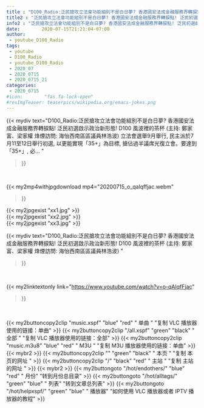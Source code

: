 ```yaml
---
title : "D100_Radio:泛民搶攻立法會功能組別不是白日夢? 香港國安法成金融服務界轉捩點! 泛民初選啟示政治新形態!  D100 風波裡的茶杯 (主持: 鄭家富、梁家權 烽煙訪問: 海怡西南區區議員林浩波) "
title2 : "泛民搶攻立法會功能組別不是白日夢? 香港國安法成金融服務界轉捩點! 泛民初選啟示政治新形態!  D100 風波裡的茶杯 (主持: 鄭家富、梁家權 烽煙訪問: 海怡西南區區議員林浩波) "
info2 : "泛民搶攻立法會功能組別不是白日夢? 香港國安法成金融服務界轉捩點! 泛民初選啟示政治新形態! D100 風波裡的茶杯 (主持: 鄭家富、梁家權 烽煙訪問: 海怡西南區區議員林浩波) 立法會選舉9月舉行, 民主派於7月11至12日舉行初選, 以更能實現「35+」為目標, 搶佔過半議席光復立會。要達到「35+」, 必... "
date:        2020-07-15T21:21:04-07:00
author:
 - youtube_D100_Radio
tags:
 - youtube
 - D100_Radio
 - youtube_D100_Radio
 - 2020_07
 - 2020_0715
 - 2020_0715_21
categories:
 - 2020_0715
#icon:        "fas fa-lock-open"
#resImgTeaser: teaserpics/wikipedia.org/emacs-jokes.png
---
```


{{< mydiv text="D100_Radio:泛民搶攻立法會功能組別不是白日夢? 香港國安法成金融服務界轉捩點! 泛民初選啟示政治新形態! D100 風波裡的茶杯 (主持: 鄭家富、梁家權 烽煙訪問: 海怡西南區區議員林浩波) 立法會選舉9月舉行, 民主派於7月11至12日舉行初選, 以更能實現「35+」為目標, 搶佔過半議席光復立會。要達到「35+」, 必... "
>}}
<br>


{{< my2mp4withjpgdownload mp4="20200715_o_qalqffjac.webm"
>}}

{{< my2jpgexist "xx1.jpg" >}}<br>
{{< my2jpgexist "xx2.jpg" >}}<br>
{{< my2jpgexist "xx3.jpg" >}}<br>



{{< mydiv text="D100_Radio:泛民搶攻立法會功能組別不是白日夢? 香港國安法成金融服務界轉捩點! 泛民初選啟示政治新形態!  D100 風波裡的茶杯 (主持: 鄭家富、梁家權 烽煙訪問: 海怡西南區區議員林浩波) "
>}}
<br>

{{< my2linktextonly link="https://www.youtube.com/watch?v=o-qAlqfFjac"
>}}


<br>

{{< my2buttoncopy2clip "music.xspf"        "blue"   "red"    " 单曲 "  "复制 VLC 播放器使用的链接：单曲" >}} {{< my2buttoncopy2clip "/all.xspf"         "green"  "black"  " 全部 "  "复制 VLC 播放器使用的链接：全部" >}} {{< my2buttoncopy2clip "music.m3u8"        "blue"   "red"    " M3U  "    "复制 M3U 播放器使用的链接：单曲" >}} {{< mybr2 >}} {{< my2buttoncopy2clip ""                  "green"  "black"  " 本页 "    "复制 本页的网址 " >}} {{< my2buttoncopy2clip "/"                 "black"  "red"    " 主站 "    "复制 主站的网址 " >}} {{< mybr2 >}} {{< my2buttongoto      "/hot/endothers/"   "blue"   "red"    " 月份"   "转到月份总目录" >}} {{< my2buttongoto      "/hot/alltags/"     "green"  "blue"   " 列表"   "转到文章总列表" >}} {{< my2buttongoto      "/hot/helpxspf/"    "green"  "blue"   " 播放器" "如何使用 VLC 播放器或者 IPTV 播放器的教程" >}} 
